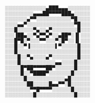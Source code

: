 ░░░░░░░░░░░░░▄███▄▄▄░░░░░░░
░░░░░░░░░▄▄▄██▀▀▀▀███▄░░░░░
░░░░░░░▄▀▀░░░░░░░░░░░▀█░░░░
░░░░▄▄▀░░░░░░░░░░░░░░░▀█░░░
░░░█░░░░░▀▄░░▄▀░░░░░░░░█░░░
░░░▐██▄░░▀▄▀▀▄▀░░▄██▀░▐▌░░░
░░░█▀█░▀░░░▀▀░░░▀░█▀░░▐▌░░░
░░░█░░▀▐░░░░░░░░▌▀░░░░░█░░░
░░░█░░░░░░░░░░░░░░░░░░░█░░░
░░░░█░░▀▄░░░░▄▀░░░░░░░░█░░░
░░░░█░░░░░░░░░░░▄▄░░░░█░░░░
░░░░░█▀██▀▀▀▀██▀░░░░░░█░░░░
░░░░░█░░▀████▀░░░░░░░█░░░░░
░░░░░░█░░░░░░░░░░░░▄█░░░░░░
░░░░░░░██░░░░░█▄▄▀▀░█░░░░░░
░░░░░░░░▀▀█▀▀▀▀░░░░░░█░░░░░
░░░░░░░░░█░░░░░░░░░░░░█░░░░
